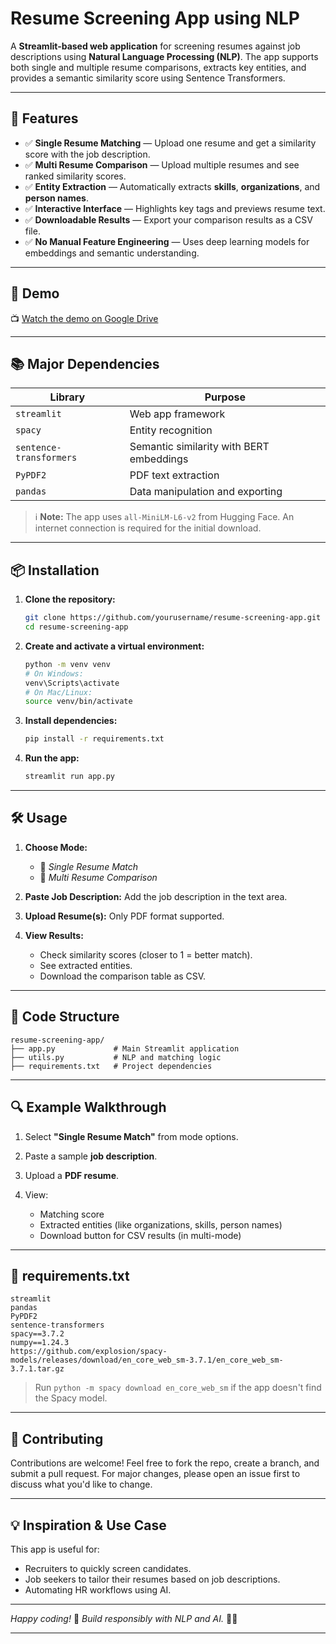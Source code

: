# Resume Screening App using NLP

A **Streamlit-based web application** for screening resumes against job descriptions using **Natural Language Processing (NLP)**. The app supports both single and multiple resume comparisons, extracts key entities, and provides a semantic similarity score using Sentence Transformers.

---

## 🚀 Features

* ✅ **Single Resume Matching** — Upload one resume and get a similarity score with the job description.
* ✅ **Multi Resume Comparison** — Upload multiple resumes and see ranked similarity scores.
* ✅ **Entity Extraction** — Automatically extracts **skills**, **organizations**, and **person names**.
* ✅ **Interactive Interface** — Highlights key tags and previews resume text.
* ✅ **Downloadable Results** — Export your comparison results as a CSV file.
* ✅ **No Manual Feature Engineering** — Uses deep learning models for embeddings and semantic understanding.

---

## 📸 Demo

📺 [Watch the demo on Google Drive](https://drive.google.com/file/d/1MKztvt_b4OZliYTNkccUw_Xgrt8nKB1m/view?usp=sharing)

---

## 📚 Major Dependencies

| Library                 | Purpose                                  |
| ----------------------- | ---------------------------------------- |
| `streamlit`             | Web app framework                        |
| `spacy`                 | Entity recognition                       |
| `sentence-transformers` | Semantic similarity with BERT embeddings |
| `PyPDF2`                | PDF text extraction                      |
| `pandas`                | Data manipulation and exporting          |

> ℹ️ **Note:** The app uses `all-MiniLM-L6-v2` from Hugging Face. An internet connection is required for the initial download.

---

## 📦 Installation

1. **Clone the repository:**

   ```bash
   git clone https://github.com/yourusername/resume-screening-app.git
   cd resume-screening-app
   ```

2. **Create and activate a virtual environment:**

   ```bash
   python -m venv venv
   # On Windows:
   venv\Scripts\activate
   # On Mac/Linux:
   source venv/bin/activate
   ```

3. **Install dependencies:**

   ```bash
   pip install -r requirements.txt
   ```

4. **Run the app:**

   ```bash
   streamlit run app.py
   ```

---

## 🛠️ Usage

1. **Choose Mode:**

   * 📄 *Single Resume Match*
   * 📁 *Multi Resume Comparison*

2. **Paste Job Description:**
   Add the job description in the text area.

3. **Upload Resume(s):**
   Only PDF format supported.

4. **View Results:**

   * Check similarity scores (closer to 1 = better match).
   * See extracted entities.
   * Download the comparison table as CSV.

---

## 📝 Code Structure

```
resume-screening-app/
├── app.py             # Main Streamlit application
├── utils.py           # NLP and matching logic
├── requirements.txt   # Project dependencies
```

---

## 🔍 Example Walkthrough

1. Select **"Single Resume Match"** from mode options.
2. Paste a sample **job description**.
3. Upload a **PDF resume**.
4. View:

   * Matching score
   * Extracted entities (like organizations, skills, person names)
   * Download button for CSV results (in multi-mode)

---

## 🧪 requirements.txt

```
streamlit
pandas
PyPDF2
sentence-transformers
spacy==3.7.2
numpy==1.24.3
https://github.com/explosion/spacy-models/releases/download/en_core_web_sm-3.7.1/en_core_web_sm-3.7.1.tar.gz
```

> Run `python -m spacy download en_core_web_sm` if the app doesn't find the Spacy model.

---

## 🤝 Contributing

Contributions are welcome! Feel free to fork the repo, create a branch, and submit a pull request.
For major changes, please open an issue first to discuss what you'd like to change.

---

## 💡 Inspiration & Use Case

This app is useful for:

* Recruiters to quickly screen candidates.
* Job seekers to tailor their resumes based on job descriptions.
* Automating HR workflows using AI.

---

*Happy coding!* 🚀
*Build responsibly with NLP and AI.* 💼✨

---
